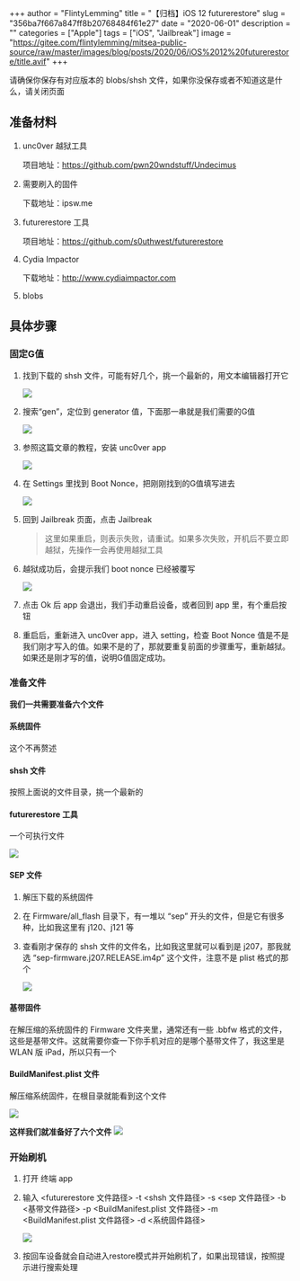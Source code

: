 +++
author = "FlintyLemming"
title = "【归档】iOS 12 futurerestore"
slug = "356ba7f667a847ff8b20768484f61e27"
date = "2020-06-01"
description = ""
categories = ["Apple"]
tags = ["iOS", "Jailbreak"]
image = "https://gitee.com/flintylemming/mitsea-public-source/raw/master/images/blog/posts/2020/06/iOS%2012%20futurerestore/title.avif"
+++

请确保你保存有对应版本的 blobs/shsh 文件，如果你没保存或者不知道这是什么，请关闭页面

## 准备材料

1. unc0ver 越狱工具

    项目地址：https://github.com/pwn20wndstuff/Undecimus
2. 需要刷入的固件

    下载地址：ipsw.me
3. futurerestore 工具

    项目地址：https://github.com/s0uthwest/futurerestore
4. Cydia Impactor

    下载地址：http://www.cydiaimpactor.com

5. blobs

## 具体步骤
### 固定G值
1. 找到下载的 shsh 文件，可能有好几个，挑一个最新的，用文本编辑器打开它

    ![](https://gitee.com/flintylemming/mitsea-public-source/raw/master/images/blog/posts/2020/06/iOS%2012%20futurerestore/1.avif)
2. 搜索“gen”，定位到 generator 值，下面那一串就是我们需要的G值

    ![](https://gitee.com/flintylemming/mitsea-public-source/raw/master/images/blog/posts/2020/06/iOS%2012%20futurerestore/2.avif)
3. 参照这篇文章的教程，安装 unc0ver app

    ![](https://gitee.com/flintylemming/mitsea-public-source/raw/master/images/blog/posts/2020/06/iOS%2012%20futurerestore/3.avif)
4. 在 Settings 里找到 Boot Nonce，把刚刚找到的G值填写进去

    ![](https://gitee.com/flintylemming/mitsea-public-source/raw/master/images/blog/posts/2020/06/iOS%2012%20futurerestore/4.avif)
5. 回到 Jailbreak 页面，点击 Jailbreak
    > 这里如果重启，则表示失败，请重试。如果多次失败，开机后不要立即越狱，先操作一会再使用越狱工具
6. 越狱成功后，会提示我们 boot nonce 已经被覆写

    ![](https://gitee.com/flintylemming/mitsea-public-source/raw/master/images/blog/posts/2020/06/iOS%2012%20futurerestore/5.avif)
7. 点击 Ok 后 app 会退出，我们手动重启设备，或者回到 app 里，有个重启按钮
8. 重启后，重新进入 unc0ver app，进入 setting，检查 Boot Nonce 值是不是我们刚才写入的值。如果不是的了，那就要重复前面的步骤重写，重新越狱。如果还是刚才写的值，说明G值固定成功。

### 准备文件
**我们一共需要准备六个文件**
#### 系统固件
这个不再赘述
#### shsh 文件
按照上面说的文件目录，挑一个最新的
#### futurerestore 工具
一个可执行文件

![](https://gitee.com/flintylemming/mitsea-public-source/raw/master/images/blog/posts/2020/06/iOS%2012%20futurerestore/6.avif)
#### SEP 文件
1. 解压下载的系统固件
2. 在 Firmware/all_flash 目录下，有一堆以 “sep” 开头的文件，但是它有很多种，比如我这里有 j120、j121 等
3. 查看刚才保存的 shsh 文件的文件名，比如我这里就可以看到是 j207，那我就选 “sep-firmware.j207.RELEASE.im4p” 这个文件，注意不是 plist 格式的那个

    ![](https://gitee.com/flintylemming/mitsea-public-source/raw/master/images/blog/posts/2020/06/iOS%2012%20futurerestore/7.avif)
#### 基带固件
在解压缩的系统固件的 Firmware 文件夹里，通常还有一些 .bbfw 格式的文件，这些是基带文件。这就需要你查一下你手机对应的是哪个基带文件了，我这里是 WLAN 版 iPad，所以只有一个



#### BuildManifest.plist 文件
解压缩系统固件，在根目录就能看到这个文件

![](https://gitee.com/flintylemming/mitsea-public-source/raw/master/images/blog/posts/2020/06/iOS%2012%20futurerestore/8.avif)

**这样我们就准备好了六个文件**
![](https://gitee.com/flintylemming/mitsea-public-source/raw/master/images/blog/posts/2020/06/iOS%2012%20futurerestore/9.avif)

### 开始刷机
1. 打开 终端 app
2. 输入 <futurerestore 文件路径> -t <shsh 文件路径> -s <sep 文件路径> -b <基带文件路径> -p <BuildManifest.plist 文件路径> -m <BuildManifest.plist 文件路径> -d <系统固件路径>

    ![](https://gitee.com/flintylemming/mitsea-public-source/raw/master/images/blog/posts/2020/06/iOS%2012%20futurerestore/10.avif)
3. 按回车设备就会自动进入restore模式并开始刷机了，如果出现错误，按照提示进行搜索处理
